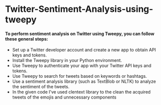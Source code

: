 # Twitter-Sentiment-Analysis-using-tweepy

#### To perform sentiment analysis on Twitter using Tweepy, you can follow these general steps:

* Set up a Twitter developer account and create a new app to obtain API keys and tokens.
* Install the Tweepy library in your Python environment.
* Use Tweepy to authenticate your app with your Twitter API keys and tokens.
* Use Tweepy to search for tweets based on keywords or hashtags.
* Use a sentiment analysis library (such as TextBlob or NLTK) to analyze the sentiment of the tweets.
* In the given code I've used clentext library to the clean the acquired tweets of the emojis and unnecessary components
